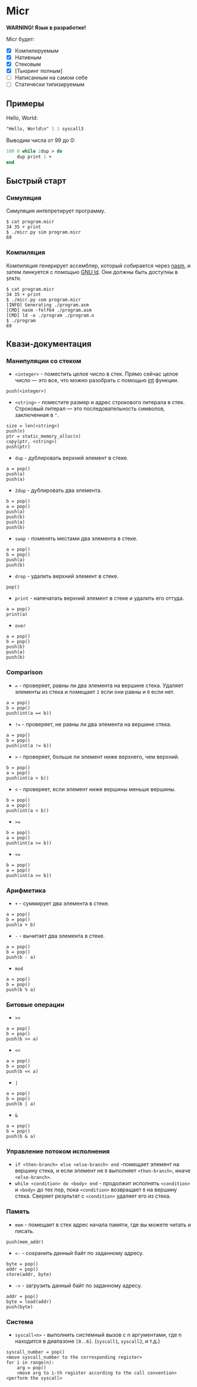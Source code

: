 # Micr

**WARNING! Язык в разработке!**

Micr будет:
- [x] Компилируемым
- [x] Нативным
- [x] Стековым
- [x] [Тьюринг полным]
- [ ] Написанным на самом себе
- [ ] Статически типизируемым

## Примеры

Hello, World:

```pascal
"Hello, World\n" 1 1 syscall3
```

Выводим числа от 99 до 0:

```pascal
100 0 while 2dup > do
    dup print 1 +
end
```

## Быстрый старт

### Симуляция

Симуляция интепретирует программу.

```console
$ cat program.micr
34 35 + print
$ ./micr.py sim program.micr
69
```

### Компиляция

Компиляция генерирует ассемблер, который собирается через [nasm](https://www.nasm.us/), и затем линкуется с помощью [GNU ld](https://www.gnu.org/software/binutils/). Они должны быть доступны в `$PATH`.

```console
$ cat program.micr
34 35 + print
$ ./micr.py com program.micr
[INFO] Generating ./program.asm
[CMD] nasm -felf64 ./program.asm
[CMD] ld -o ./program ./program.o
$ ./program
69
```

## Квази-документация


### Манипуляции со стеком

- `<integer>` - поместить целое число в стек. Прямо сейчас целое число — это все, что можно разобрать с помощью [int](https://docs.python.org/3/library/functions.html#int) функции.
```
push(<integer>)
```
- `<string>` - поместите размер и адрес строкового литерала в стек. Строковый литерал — это последовательность символов, заключенная в `"`.
```
size = len(<string>)
push(n)
ptr = static_memory_alloc(n)
copy(ptr, <string>)
push(ptr)
```
- `dup` - дублировать верхний элемент в стеке.
```
a = pop()
push(a)
push(a)
```
- `2dup` - дублировать два элемента.
```
b = pop()
a = pop()
push(a)
push(b)
push(a)
push(b)
```
- `swap` - поменять местами два элемента в стеке.
```
a = pop()
b = pop()
push(a)
push(b)
```
- `drop` - удалить верхний элемент в стеке.
```
pop()
```
- `print` - напечатать верхний элемент в стеке и удалить его оттуда.
```
a = pop()
print(a)
```
- `over`
```
a = pop()
b = pop()
push(b)
push(a)
push(b)
```

### Comparison

- `=` - проверяет, равны ли два элемента на вершине стека. Удаляет элементы из стека и помещает `1` 
если они равны и `0` если нет.
```
a = pop()
b = pop()
push(int(a == b))
```
- `!=` - проверяет, не равны ли два элемента на вершине стека.
```
a = pop()
b = pop()
push(int(a != b))
```
- `>` - проверяет, больше ли элемент ниже верхнего, чем верхний.
```
b = pop()
a = pop()
push(int(a > b))
```
- `<` - проверяет, если элемент ниже вершины меньше вершины.
```
b = pop()
a = pop()
push(int(a < b))
```
- `>=`
```
b = pop()
a = pop()
push(int(a >= b))
```
- `<=`
```
b = pop()
a = pop()
push(int(a >= b))
```

### Арифметика

- `+` - суммирует два элемента в стеке.
```
a = pop()
b = pop()
push(a + b)
```
- `-` - вычитает два элемента в стеке.
```
a = pop()
b = pop()
push(b - a)
```
- `mod`
```
a = pop()
b = pop()
push(b % a)
```

### Битовые операции

- `>>`
```
a = pop()
b = pop()
push(b >> a)
```
- `<<`
```
a = pop()
b = pop()
push(b << a)
```
- `|`
```
a = pop()
b = pop()
push(b | a)
```
- `&`
```
a = pop()
b = pop()
push(b & a)
```

### Управление потоком исполнения

- `if <then-branch> else <else-branch> end` -помещает элемент на вершину стека, и если элемент не `0` выполняет `<then-branch>`, иначе `<else-branch>`.
- `while <condition> do <body> end` - продолжит исполнять `<condition>` и `<body>` до тех пор, пока `<condition>` возвращает `0` на вершину стека. Сверяет результат с `<condition>` удаляет его из стека.

### Память

- `mem` - помещает в стек адрес начала памяти, где вы можете читать и писать.
```
push(mem_addr)
```
- `<-` - сохранить данный байт по заданному адресу.
```
byte = pop()
addr = pop()
store(addr, byte)
```
- `->` - загрузить данный байт по заданному адресу.
```
addr = pop()
byte = load(addr)
push(byte)
```

### Система

- `syscall<n>` - выполнить системный вызов с n аргументами, где n находится в диапазоне `[0..6]`. (`syscall1`, `syscall2`, и т.д.)
```
syscall_number = pop()
<move syscall_number to the corresponding register>
for i in range(n):
    arg = pop()
    <move arg to i-th register according to the call convention>
<perform the syscall>
```
